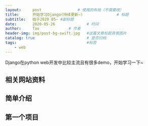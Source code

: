 ```yaml
---
layout:     post			    # 使用的布局（不需要改）
title:      开始学习Django(持续更新~) 				# 标题 
subtitle:   始于2020 05~ #副标题
date:       2020-05-26 				# 时间
author:     Tao				# 作者
header-img: img/post-bg-swift.jpg 	#这篇文章标题背景图片
catalog: true 						# 是否归档
tags:								#标签
    - web
---
```


Django在python web开发中比较主流且有很多demo，开始学习一下~

## 相关网站资料

## 简单介绍

## 第一个项目




